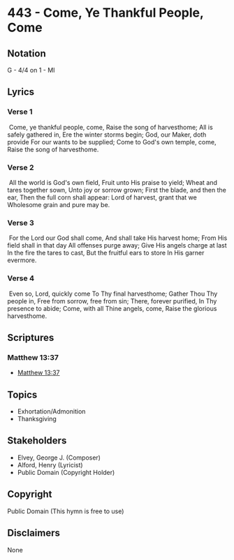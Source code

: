 # 443 - Come, Ye Thankful People, Come

## Notation

G - 4/4 on 1 - MI

## Lyrics

### Verse 1

 Come, ye thankful people, come, Raise the song of harvesthome; All is safely gathered in, Ere the winter storms begin; God, our Maker, doth provide For our wants to be supplied; Come to God's own temple, come, Raise the song of harvesthome.

### Verse 2

 All the world is God's own field, Fruit unto His praise to yield; Wheat and tares together sown, Unto joy or sorrow grown; First the blade, and then the ear, Then the full corn shall appear: Lord of harvest, grant that we Wholesome grain and pure may be.

### Verse 3

 For the Lord our God shall come, And shall take His harvest home; From His field shall in that day All offenses purge away; Give His angels charge at last  In the fire the tares to cast, But the fruitful ears to store In His garner evermore.

### Verse 4

 Even so, Lord, quickly come To Thy final harvesthome; Gather Thou Thy people in, Free from sorrow, free from sin; There, forever purified, In Thy presence to abide; Come, with all Thine angels, come, Raise the glorious harvesthome.


## Scriptures

### Matthew 13:37

- [Matthew 13:37](https://www.biblegateway.com/passage/?search=Matthew%2013%3A37)


## Topics

- Exhortation/Admonition
- Thanksgiving

## Stakeholders

- Elvey, George J. (Composer)
- Alford, Henry (Lyricist)
- Public Domain (Copyright Holder)

## Copyright

Public Domain
(This hymn is free to use)

## Disclaimers

None


